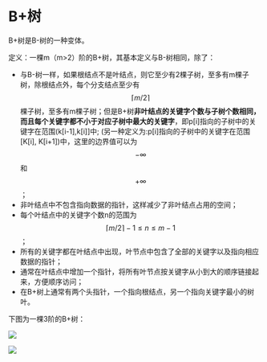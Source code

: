 # B+树
B+树是B-树的一种变体。

定义：一棵m（m>2）阶的B+树，其基本定义与B-树相同，除了：
- 与B-树一样，如果根结点不是叶结点，则它至少有2棵子树，至多有m棵子树，除根结点外，每个分支结点至少有$$ \lceil{m/2}\rceil $$棵子树，至多有m棵子树；但是B+树**非叶结点的关键字个数与子树个数相同，而且每个关键字都不小于对应子树中最大的关键字**，即p[i]指向的子树中的关键字在范围(k[i-1],k[i]]中; (另一种定义为:p[i]指向的子树中的关键字在范围[K[i], K[i+1])中，这里的边界值可以为$$ -\infty $$和$$ +\infty $$；
- 非叶结点中不包含指向数据的指针，这样减少了非叶结点占用的空间；
- 每个叶结点中的关键字个数n的范围为$$ \lceil{m/2}\rceil-1 \le n \le m-1 $$；
- 所有的关键字都在叶结点中出现，叶节点中包含了全部的关键字以及指向相应数据的指针；
- 通常在叶结点中增加一个指针，将所有叶节点按关键字从小到大的顺序链接起来，方便顺序访问；
- 在B+树上通常有两个头指针，一个指向根结点，另一个指向关键字最小的树叶。

下图为一棵3阶的B+树：

![](E:\code_kata\b++_tree.jpg)

![](E:\code_kata\b++_tree2.jpg)




